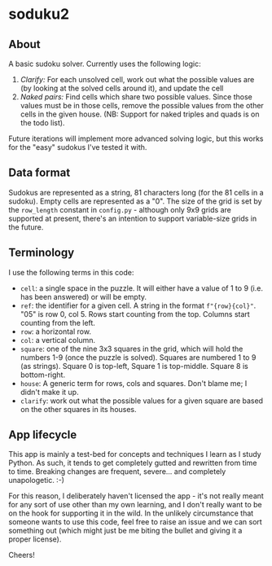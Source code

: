 # soduku2

## About
A basic sudoku solver. Currently uses the following logic:
1. *Clarify:* For each unsolved cell, work out what the possible values are (by looking at the solved cells around it), and update the cell
1. *Naked pairs:* Find cells which share two possible values. Since those values must be in those cells, remove the possible values from the other cells in the given house. (NB: Support for naked triples and quads is on the todo list).

Future iterations will implement more advanced solving logic, but this works for the "easy" sudokus I've tested it with.

## Data format
Sudokus are represented as a string, 81 characters long (for the 81 cells in a sudoku). Empty cells are represented as a "0".
The size of the grid is set by the `row_length` constant in `config.py` - although only 9x9 grids are supported at present, there's an intention to support variable-size grids in the future.

## Terminology
I use the following terms in this code:
- `cell`: a single space in the puzzle. It will either have a value of 1 to 9 (i.e. has been answered) or will be empty.
- `ref`: the identifier for a given cell. A string in the format `f"{row}{col}"`.  "05" is row 0, col 5. Rows start counting from the top. Columns start counting from the left. 
- `row`: a horizontal row.
- `col`: a vertical column.
- `square`: one of the nine 3x3 squares in the grid, which will hold the numbers 1-9 (once the puzzle is solved). Squares are numbered 1 to 9 (as strings). Square 0 is top-left, Square 1 is top-middle. Square 8 is bottom-right.
- `house`: A generic term for rows, cols and squares. Don't blame me; I didn't make it up.
- `clarify`: work out what the possible values for a given square are based on the other squares in its houses.

## App lifecycle
This app is mainly a test-bed for concepts and techniques I learn as I study Python. As such, it tends to get completely gutted and rewritten from time to time. Breaking changes are frequent, severe... and completely unapologetic. :-)

For this reason, I deliberately haven't licensed the app - it's not really meant for any sort of use other than my own learning, and I don't really want to be on the hook for supporting it in the wild. In the unlikely circumstance that someone wants to use this code, feel free to raise an issue and we can sort something out (which might just be me biting the bullet and giving it a proper license).

Cheers!